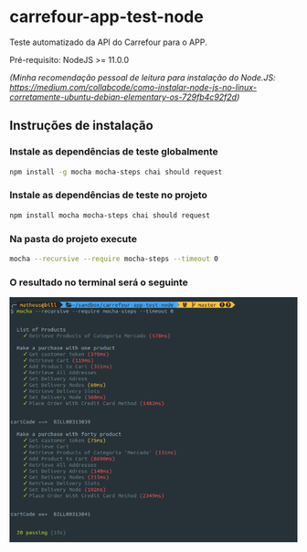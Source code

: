 # carrefour-app-test-node

Teste automatizado da API do Carrefour para o APP.

Pré-requisito: NodeJS >= 11.0.0
 
*(Minha recomendação pessoal de leitura para instalação do Node.JS: https://medium.com/collabcode/como-instalar-node-js-no-linux-corretamente-ubuntu-debian-elementary-os-729fb4c92f2d)*

## Instruções de instalação

### Instale as dependências de teste globalmente
```bash
npm install -g mocha mocha-steps chai should request
```

### Instale as dependências de teste no projeto
```bash
npm install mocha mocha-steps chai should request
```

### Na pasta do projeto execute
```bash
mocha --recursive --require mocha-steps --timeout 0 
```

### O resultado no terminal será o seguinte
![exemplo](doc/exemplo-execucao-teste.png)
